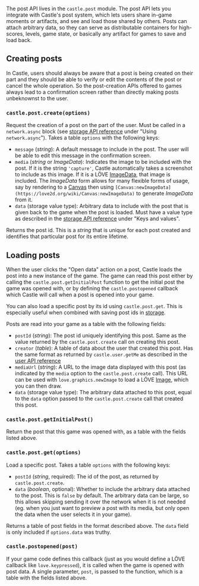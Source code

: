 The post API lives in the `castle.post` module. The post API lets you integrate with Castle's post system, which lets users share in-game moments or artifacts, and see and load those shared by others. Posts can attach arbitrary data, so they can serve as distributable containers for high-scores, levels, game state, or basically any artifact for games to save and load back.

## Creating posts

In Castle, users should always be aware that a post is being created on their part and they should be able to verify or edit the contents of the post or cancel the whole operation. So the post-creation APIs offered to games always lead to a confirmation screen rather than directly making posts unbeknownst to the user.

### `castle.post.create(options)`

Request the creation of a post on the part of the user. Must be called in a `network.async` block (see [storage API reference](/documentation/storage-api-reference) under "Using `network.async`"). Takes a table `options` with the following keys:

- `message` (*string*): A default message to include in the post. The user will be able to edit this message in the confirmation screen.
- `media` (*string* or *ImageData*): Indicates the image to be included with the post. If it is the string `'capture'`, Castle automatically takes a screenshot to include as this image. If it is a LÖVE [ImageData](https://love2d.org/wiki/ImageData), that image is included. The *ImageData* form allows for many flexible forms of usage, say by rendering to a [Canvas](https://love2d.org/wiki/Canvas) then using `[Canvas:newImageData](https://love2d.org/wiki/Canvas:newImageData)` to generate *ImageData* from it.
- `data` (storage value type): Arbitrary data to include with the post that is given back to the game when the post is loaded. Must have a value type as described in the [storage API reference](/documentation/storage-api-reference) under "Keys and values".

Returns the post id. This is a *string* that is unique for each post created and identifies that particular post for its entire lifetime.

## Loading posts

When the user clicks the "Open data" action on a post, Castle loads the post into a new instance of the game. The game can read this post either by calling the `castle.post.getInitialPost` function to get the initial post the game was opened with, or by defining the `castle.postopened` callback which Castle will call when a post is opened into your game.

You can also load a specific post by its id using `castle.post.get`. This is especially useful when combined with saving post ids in [storage](/documentation/storage-api-reference).

Posts are read into your game as a table with the following fields:

- `postId` (*string*): The post id uniquely identifying this post. Same as the value returned by the `castle.post.create` call on creating this post.
- `creator` (*table*): A table of data about the user that created this post. Has the same format as returned by `castle.user.getMe` as described in the [user API reference](/documentation/user-api-reference)
- `mediaUrl` (*string*): A URL to the image data displayed with this post (as indicated by the `media` option to the `castle.post.create` call). This URL can be used with `love.graphics.newImage` to load a LÖVE [Image](https://love2d.org/wiki/Image), which you can then draw.
- `data` (storage value type): The arbitrary data attached to this post, equal to the `data` option passed to the `castle.post.create` call that created this post.

### `castle.post.getInitialPost()`

Return the post that this game was opened with, as a table with the fields listed above.

### `castle.post.get(options)`

Load a specific post. Takes a table `options` with the following keys:

- `postId` (*string*, required): The id of the post, as returned by `castle.post.create`.
- `data` (*boolean*, optional): Whether to include the arbitrary data attached to the post. This is `false` by default. The arbitrary data can be large, so this allows skipping sending it over the network when it is not needed (eg. when you just want to preview a post with its media, but only open the data when the user selects it in your game).

Returns a table of post fields in the format described above. The `data` field is only included if `options.data` was truthy.

### `castle.postopened(post)`

If your game code defines this callback (just as you would define a LÖVE callback like `love.keypressed`), it is called when the game is opened with post data. A single parameter, `post`, is passed to the function, which is a table with the fields listed above.